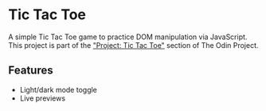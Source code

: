 # Tic Tac Toe

A simple Tic Tac Toe game to practice DOM manipulation via JavaScript. This project is part of the <a href="https://www.theodinproject.com/lessons/node-path-javascript-tic-tac-toe">"Project: Tic Tac Toe"</a> section of The Odin Project.

## Features
- Light/dark mode toggle
- Live previews
